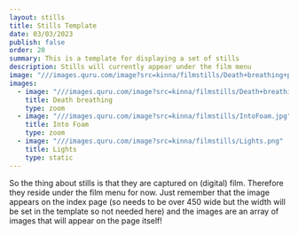 ```yaml
---
layout: stills
title: Stills Template
date: 03/03/2023
publish: false
order: 20
summary: This is a template for displaying a set of stills
description: Stills will currently appear under the film menu
image: "///images.quru.com/image?src=kinna/filmstills/Death+breathing+pic+2.png"
images:
  - image: "///images.quru.com/image?src=kinna/filmstills/Death+breathing+pic+2.png"
    title: Death breathing
    type: zoom
  - image: "///images.quru.com/image?src=kinna/filmstills/IntoFoam.jpg"
    title: Into Foam
    type: zoom
  - image: "///images.quru.com/image?src=kinna/filmstills/Lights.png"
    title: Lights
    type: static
---
```


So the thing about stills is that they are captured on (digital) film. Therefore they reside under the film menu for now. Just remember that the image appears on the index page (so needs to be over 450 wide but the width will be set in the template so not needed here) and the images are an array of images that will appear on the page itself!
